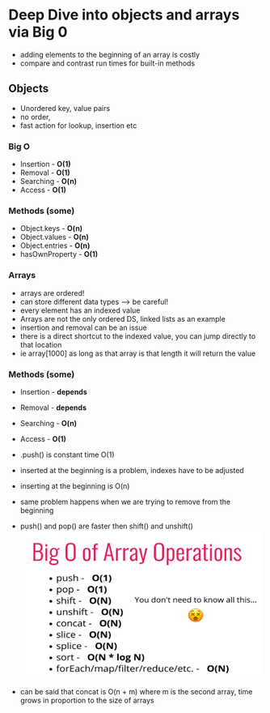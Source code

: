 # Deep Dive into objects and arrays via Big 0

- adding elements to the beginning of an array is costly
- compare and contrast run times for built-in methods

## Objects

- Unordered key, value pairs
- no order,
- fast action for lookup, insertion etc

### Big O

- Insertion - **O(1)**
- Removal - **O(1)**
- Searching - **O(n)**
- Access - **O(1)**

### Methods (some)

- Object.keys - **O(n)**
- Object.values - **O(n)**
- Object.entries - **O(n)**
- hasOwnProperty - **O(1)**

### Arrays

- arrays are ordered!
- can store different data types --> be careful!
- every element has an indexed value
- Arrays are not the only ordered DS, linked lists as an example
- insertion and removal can be an issue
- there is a direct shortcut to the indexed value, you can jump directly to that location
- ie array[1000] as long as that array is that length it will return the value

### Methods (some)

- Insertion - **depends**
- Removal - **depends**
- Searching - **O(n)**
- Access - **O(1)**

- .push() is constant time O(1)
- inserted at the beginning is a problem, indexes have to be adjusted
- inserting at the beginning is O(n)
- same problem happens when we are trying to remove from the beginning
- push() and pop() are faster then shift() and unshift()
  ![Built in array methods](../assets/images/builtInMethods.png)
- can be said that concat is O(n + m) where m is the second array, time grows in proportion to the size of arrays
